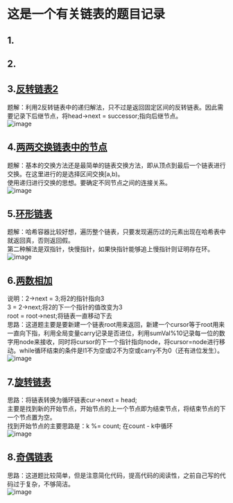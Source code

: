 # 这是一个有关链表的题目记录  
## 1.  

## 2.  

## 3.[反转链表2]()  
题解：利用2反转链表中的递归解法，只不过是返回固定区间的反转链表。因此需要记录下后继节点，将head->next = successor;指向后继节点。  
![image](https://user-images.githubusercontent.com/39455551/168942041-ecdaceda-9fce-4fa7-abce-5a0597ec6f67.png)

## 4.[两两交换链表中的节点](https://leetcode.cn/problems/swap-nodes-in-pairs/)  
题解：基本的交换方法还是最简单的链表交换方法，即从顶点到最后一个链表进行交换。在这里进行的是选择区间交换[a,b)。  
使用递归进行交换的思想。要确定不同节点之间的连接关系。  
![image](https://user-images.githubusercontent.com/39455551/168194024-914ee551-5a4c-4238-adc8-12526d5e2d29.png)
## 5.[环形链表](https://leetcode.cn/problems/linked-list-cycle/)  
题解：哈希容器比较好想，遍历整个链表，只要发现遍历过的元素出现在哈希表中就返回真，否则返回假。  
第二种解法是双指针，快慢指针，如果快指针能够追上慢指针则证明存在环。  
![image](https://user-images.githubusercontent.com/39455551/168416432-814b9faf-37a8-4874-a186-e42a226b3c2e.png)
## 6.[两数相加](https://leetcode.cn/problems/add-two-numbers/)   
说明：2->next = 3;将2的指针指向3  
3 = 2->next;将2的下一个指针的值改变为3  
root = root->nest;将链表一直移动下去  
思路：这道题主要是要新建一个链表root用来返回，新建一个cursor等于root用来一直向下指，利用全局变量carry记录是否进位，利用sumVal%10记录每一位的数字用node来接收，同时将cursor的下一个指针指向node，将cursor=node进行移动。while循环结束的条件是l1不为空或l2不为空或carry不为0（还有进位发生）。  
![image](https://user-images.githubusercontent.com/39455551/168940165-0a5f8418-2770-490d-a3fc-f2db2a64fa33.png)
## 7.[旋转链表](https://leetcode.cn/problems/rotate-list/)  
思路：将链表转换为循环链表cur->next = head;  
主要是找到新的开始节点，开始节点的上一个节点即为结束节点，将结束节点的下一个节点置为空。  
找到开始节点的主要思路是：k %= count; 在count - k中循环  
![image](https://user-images.githubusercontent.com/39455551/169677138-07f7ffbe-6e4c-47e5-8231-d21f61e6b44e.png)
## 8.[奇偶链表](https://leetcode.cn/problems/odd-even-linked-list/)  
思路：这道题比较简单，但是注意简化代码，提高代码的阅读性，之前自己写的代码过于复杂，不够简洁。  
![image](https://user-images.githubusercontent.com/39455551/169677181-15050545-a4a4-4abb-9781-4ecc38a13235.png)


